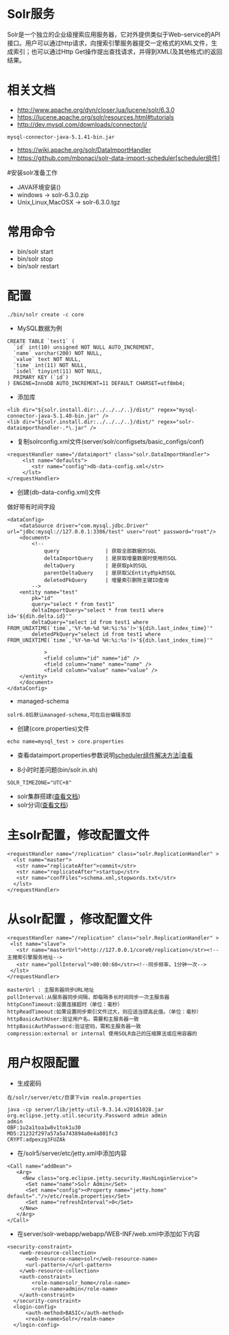 # Solr服务
Solr是一个独立的企业级搜索应用服务器，它对外提供类似于Web-service的API接口。用户可以通过http请求，向搜索引擎服务器提交一定格式的XML文件，生成索引；也可以通过Http Get操作提出查找请求，并得到XML(及其他格式)的返回结果。

# 相关文档
- http://www.apache.org/dyn/closer.lua/lucene/solr/6.3.0
- https://lucene.apache.org/solr/resources.html#tutorials
- http://dev.mysql.com/downloads/connector/j/
```
mysql-connector-java-5.1.41-bin.jar 
```
- https://wiki.apache.org/solr/DataImportHandler
- https://github.com/mbonaci/solr-data-import-scheduler[scheduler组件]

#安装solr准备工作
* JAVA环境安装()
* windows -> solr-6.3.0.zip
* Unix,Linux,MacOSX -> solr-6.3.0.tgz

# 常用命令
* bin/solr start
* bin/solr stop
* bin/solr restart

# 配置
```
./bin/solr create -c core
```

- MySQL数据为例
```
CREATE TABLE `test1` (
  `id` int(10) unsigned NOT NULL AUTO_INCREMENT,
  `name` varchar(200) NOT NULL,
  `value` text NOT NULL,
  `time` int(11) NOT NULL,
  `isdel` tinyint(11) NOT NULL,
  PRIMARY KEY (`id`)
) ENGINE=InnoDB AUTO_INCREMENT=11 DEFAULT CHARSET=utf8mb4;
```

- 添加库
```
<lib dir="${solr.install.dir:../../../..}/dist/" regex="mysql-connector-java-5.1.40-bin.jar" />
<lib dir="${solr.install.dir:../../../..}/dist/" regex="solr-dataimporthandler-.*\.jar" />
```

- 复制solrconfig.xml文件(server/solr/configsets/basic_configs/conf)

```
<requestHandler name="/dataimport" class="solr.DataImportHandler">  
     <lst name="defaults">  
        <str name="config">db-data-config.xml</str>  
     </lst>  
</requestHandler>
```
- 创建(db-data-config.xml)文件

做好带有时间字段
```
<dataConfig>
    <dataSource driver="com.mysql.jdbc.Driver" url="jdbc:mysql://127.0.0.1:3306/test" user="root" password="root"/>
    <document>
    	<!-- 
			query 				| 获取全部数据的SQL
			deltaImportQuery 	| 是获取增量数据时使用的SQL 
			deltaQuery 			| 是获取pk的SQL
			parentDeltaQuery	| 是获取父Entity的pk的SQL
			deletedPkQuery 		| 增量索引删除主键ID查询
    	-->
    <entity name="test"
        pk="id"       
        query="select * from test1"
        deltaImportQuery="select * from test1 where id='${dih.delta.id}'"
        deltaQuery="select id from test1 where FROM_UNIXTIME(`time`,'%Y-%m-%d %H:%i:%s')>'${dih.last_index_time}'"
        deletedPkQuery="select id from test1 where FROM_UNIXTIME(`time`,'%Y-%m-%d %H:%i:%s')>'${dih.last_index_time}'"

        	>
            <field column="id" name="id" />
            <field column="name" name="name" />
            <field column="value" name="value" />
    </entity>
    </document>
</dataConfig>
```

- managed-schema
```
solr6.0后默认managed-schema,可在后台编辑添加
```

- 创建(core.properties)文件
```
echo name=mysql_test > core.properties
```

- 查看dataimport.properties参数说明[scheduler组件解决方法](http://blog.csdn.net/yxue1118/article/details/51800145)|[查看](dataimport.properties.md)

- 8小时时差问题(bin/solr.in.sh)
```
SOLR_TIMEZONE="UTC+8"
```

- solr集群搭建([查看文档](wiki_solr_cloud.md))
- solr分词([查看文档](wiki_solr_participle.md))




# 主solr配置，修改配置文件
```
<requestHandler name="/replication" class="solr.ReplicationHandler" >
  <lst name="master">
   <str name="replicateAfter">commit</str>
   <str name="replicateAfter">startup</str>
   <str name="confFiles">schema.xml,stopwords.txt</str>
  </lst>
</requestHandler>
```
 

# 从solr配置 ，修改配置文件
```
<requestHandler name="/replication" class="solr.ReplicationHandler" >
 <lst name="slave">
   <str name="masterUrl">http://127.0.0.1/core0/replication</str><!--主搜索引擎服务地址-->
   <str name="pollInterval">00:00:60</str><!--同步频率，1分钟一次-->
 </lst>
</requestHandler>

masterUrl : 主服务器同步URL地址 
pollInterval:从服务器同步间隔，即每隔多长时间同步一次主服务器 
httpConnTimeout:设置连接超时（单位：毫秒） 
httpReadTimeout:如果设置同步索引文件过大，则应适当提高此值。（单位：毫秒） 
httpBasicAuthUser:验证用户名，需要和主服务器一致 
httpBasicAuthPassword:验证密码，需和主服务器一致 
compression:external or internal 使用SOLR自己的压缩算法或应用容器的
```

# 用户权限配置

- 生成密码
```
在/solr/server/etc/目录下vim realm.properties

java -cp server/lib/jetty-util-9.3.14.v20161028.jar org.eclipse.jetty.util.security.Password admin admin
admin
OBF:1u2a1toa1w8v1tok1u30
MD5:21232f297a57a5a743894a0e4a801fc3
CRYPT:adpexzg3FUZAk
```

- 在/solr5/server/etc/jetty.xml中添加内容

```
<Call name="addBean">
   <Arg>
     <New class="org.eclipse.jetty.security.HashLoginService">
      <Set name="name">Solr Admin</Set>
      <Set name="config"><Property name="jetty.home" default="."/>/etc/realm.properties</Set>
      <Set name="refreshInterval">0</Set>
    </New>
   </Arg>
</Call>

```

- 在server/solr-webapp/webapp/WEB-INF/web.xml中添加如下内容
```
<security-constraint>
    <web-resource-collection>
      <web-resource-name>solr</web-resource-name>
      <url-pattern>/</url-pattern>
    </web-resource-collection>
    <auth-constraint> 
        <role-name>solr_home</role-name>  
        <role-name>admin</role-name>  
    </auth-constraint>
  </security-constraint>
  <login-config>  
      <auth-method>BASIC</auth-method>  
      <realm-name>Solr</realm-name>  
  </login-config>  
```
